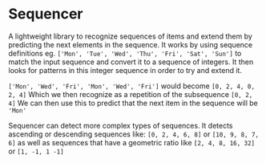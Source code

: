 Sequencer
=========

A lightweight library to recognize sequences of items and extend them by
predicting the next elements in the sequence. It works by using sequence
definitions eg. `['Mon', 'Tue', 'Wed', 'Thu', 'Fri', 'Sat', 'Sun']` to
match the input sequence and convert it to a sequence of integers. It then
looks for patterns in this integer sequence in order to try and extend it.

`['Mon', 'Wed', 'Fri', 'Mon', 'Wed', 'Fri']` would become `[0, 2, 4, 0, 2, 4]`
Which we then recognize as a repetition of the subsequence `[0, 2, 4]`
We can then use this to predict that the next item in the sequence will be `'Mon'`

Sequencer can detect more complex types of sequences. It detects ascending or descending
sequences like: `[0, 2, 4, 6, 8]` or `[10, 9, 8, 7, 6]` as well as sequences
that have a geometric ratio like `[2, 4, 8, 16, 32]` or `[1, -1, 1 -1]`



